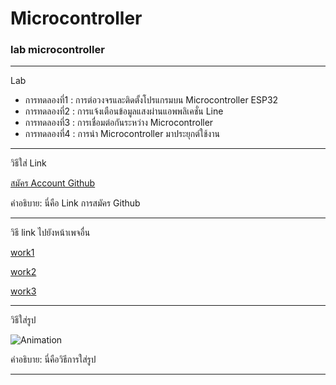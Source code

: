 # Microcontroller 
### lab microcontroller
-------------------------

Lab
- การทดลองที่1 : การต่อวงจรและติดตั้งโปรแกรมบน Microcontroller ESP32 
- การทดลองที่2 : การแจ้งเตือนข้อมูลแสงผ่านแอพพลิเคชั่น Line
- การทดลองที่3 : การเชื่อมต่อกันระหว่าง Microcontroller
- การทดลองที่4 : การนำ Microcontroller มาประยุกต์ใช้งาน

------------------------
วิธีใส่ Link

[สมัคร Account Github](https://drive.google.com/open?id=1Je-J5_yF1Pe_D-vh9RYHVW3fiS5AtJAP)

คำอธิบาย: นี่คือ Link การสมัคร Github

------------
วิธี link ไปยังหน้าเพจอื่น

[work1](/project/work1.md)

[work2](/project/work2.md)

[work3](/project/work3.md)

-------------
วิธีใส่รูป


![Animation](https://github.com/peera123/techgithub/blob/master/oled_count.jpg?raw=true)

คำอธิบาย: นี่คือวิธีการใส่รูป

-------------
